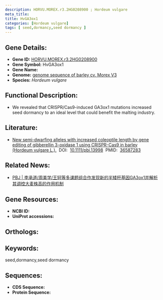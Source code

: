 ```yaml
---
description: HORVU.MOREX.r3.2HG0208900 ; Hordeum vulgare
meta_title:
title: HvGA3ox1
categories: [Hordeum vulgare]
tags: [ seed,dormancy,seed dormancy ]
---
```


## Gene Details:
- **Gene ID:**	[HORVU.MOREX.r3.2HG0208900]()
- **Gene Symbol:** HvGA3ox1
- **Gene Name:** 
- **Genome:** [genome sequence of barley cv. Morex V3]()
- **Species:** *Hordeum vulgare*

## Functional Description:
   - We revealed that CRISPR/Cas9-induced GA3ox1 mutations increased seed dormancy to an ideal level that could benefit the malting industry.

## Literature:
   - [New semi-dwarfing alleles with increased coleoptile length by gene editing of gibberellin 3-oxidase 1 using CRISPR-Cas9 in barley (Hordeum vulgare L.).]( https://onlinelibrary.wiley.com/doi/10.1111/pbi.13998)&nbsp;&nbsp;DOI:&nbsp;&nbsp;[10.1111/pbi.13998](https://onlinelibrary.wiley.com/doi/10.1111/pbi.13998)&nbsp;&nbsp;PMID:&nbsp;&nbsp;[36587283](https://pubmed.ncbi.nlm.nih.gov/36587283/)

## Related News:
   - [PBJ | 李承道/周美学/王轲等多课题组合作发现新的半矮秆基因GA3ox1并解析其调控大麦株高的作用机制](https://mp.weixin.qq.com/s?__biz=Mzg3MDEwNDEyMg==&mid=2247543499&idx=1&sn=ff73701cfce43aec0e56ab3e72d852b7&chksm=ce90879ef9e70e884d7dd865fc8882929b755775d00294f1dbc18969ebc87a2c996eefb57c11&scene=27#wechat_redirect)

## Gene Resources:
- **NCBI ID:** [](https://www.ncbi.nlm.nih.gov/gene/?term=)
- **UniProt accessions:** [](https://www.uniprot.org/uniprotkb//entry)

## Orthologs:


## Keywords:
seed,dormancy,seed dormancy

## Sequences:
- **CDS Sequence:**
- **Protein Sequence:**
